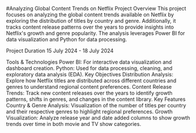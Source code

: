 #Analyzing Global Content Trends on Netflix
Project Overview
This project focuses on analyzing the global content trends available on Netflix by exploring the distribution of titles by country and genre. Additionally, it tracks content release patterns over the years to provide insights into Netflix's growth and genre popularity. The analysis leverages Power BI for data visualization and Python for data processing.

Project Duration
15 July 2024 - 18 July 2024

Tools & Technologies
Power BI: For interactive data visualization and dashboard creation.
Python: Used for data processing, cleaning, and exploratory data analysis (EDA).
Key Objectives
Distribution Analysis: Explore how Netflix titles are distributed across different countries and genres to understand regional content preferences.
Content Release Trends: Track new content releases over the years to identify growth patterns, shifts in genres, and changes in the content library.
Key Features
Country & Genre Analysis: Visualization of the number of titles per country and their respective genres to highlight regional preferences.
Growth Visualization: Analyze release year and date added columns to show growth trends over time in both movie and TV show categories.
